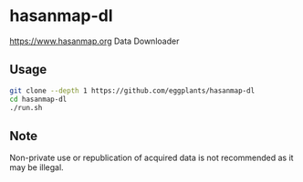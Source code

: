 # hasanmap-dl

<https://www.hasanmap.org> Data Downloader

## Usage

```bash
git clone --depth 1 https://github.com/eggplants/hasanmap-dl
cd hasanmap-dl
./run.sh
```

## Note

Non-private use or republication of acquired data is not recommended as it may be illegal.
